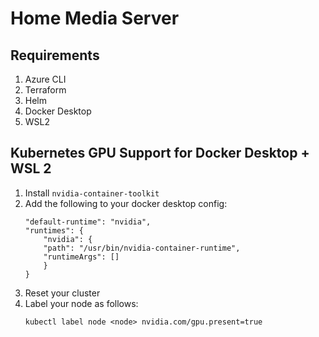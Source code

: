 # Home Media Server

## Requirements
1. Azure CLI
1. Terraform
1. Helm
1. Docker Desktop
1. WSL2

## Kubernetes GPU Support for Docker Desktop + WSL 2
1. Install `nvidia-container-toolkit` 
1. Add the following to your docker desktop config:
    ```
    "default-runtime": "nvidia",
    "runtimes": {
        "nvidia": {
        "path": "/usr/bin/nvidia-container-runtime",
        "runtimeArgs": []
        }
    }
    ```
1. Reset your cluster
1. Label your node as follows:
    ``` shell
    kubectl label node <node> nvidia.com/gpu.present=true
    ```
